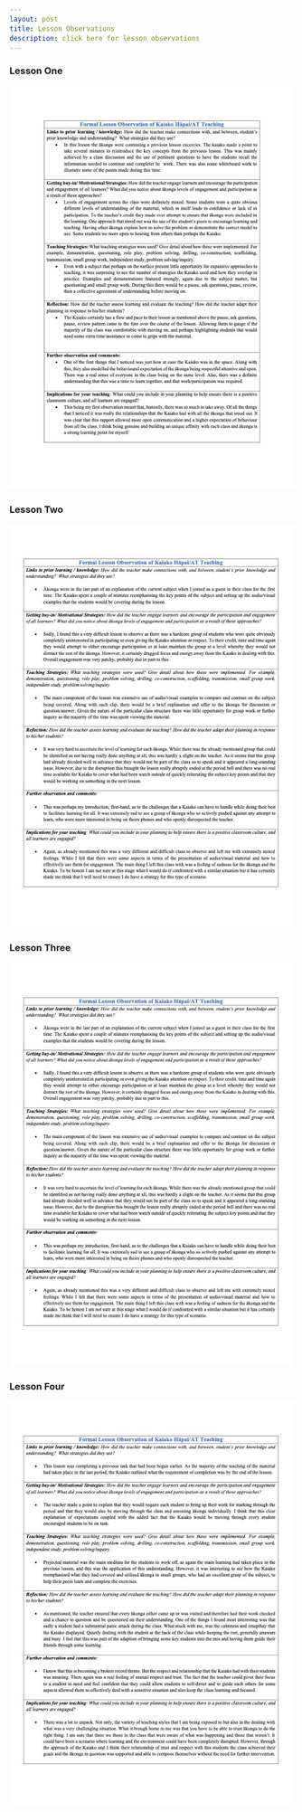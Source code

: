 ```yaml
---
layout: post
title: Lesson Observations
description: click here for lesson observations
---
```


### Lesson One ###
![example image](/assets/images/obteachone.jpg "obseravtion one")
### Lesson Two ###
![example image](/assets/images/obteachtwo.jpg "obseravtion two")
### Lesson Three ###
![example image](/assets/images/obteachthree.jpg "obseravtion three")
### Lesson Four ###
![example image](/assets/images/obteachfour.jpg "obseravtion four")
